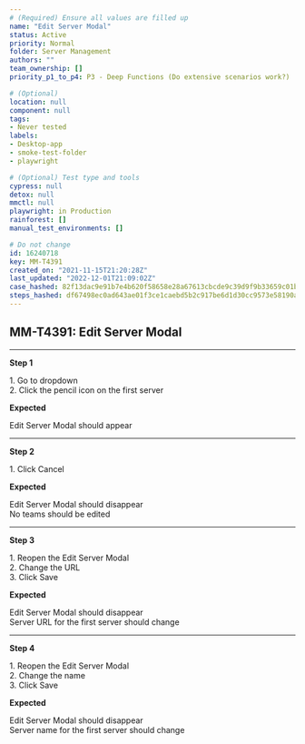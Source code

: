 ```yaml
---
# (Required) Ensure all values are filled up
name: "Edit Server Modal"
status: Active
priority: Normal
folder: Server Management
authors: ""
team_ownership: []
priority_p1_to_p4: P3 - Deep Functions (Do extensive scenarios work?)

# (Optional)
location: null
component: null
tags: 
- Never tested
labels: 
- Desktop-app
- smoke-test-folder
- playwright

# (Optional) Test type and tools
cypress: null
detox: null
mmctl: null
playwright: in Production
rainforest: []
manual_test_environments: []

# Do not change
id: 16240718
key: MM-T4391
created_on: "2021-11-15T21:20:28Z"
last_updated: "2022-12-01T21:09:02Z"
case_hashed: 82f13dac9e91b7e4b620f58658e28a67613cbcde9c39d9f9b33659c01bd1ac1b5bf638647c36815eba701891e37acff9
steps_hashed: df67498ec0ad643ae01f3ce1caebd5b2c917be6d1d30cc9573e58190a07570873f639f642e93f9f575084c6f14cda8c8
---
```


<!-- (Auto-generated) Based on frontmatter's "key" and "name" -->

## MM-T4391: Edit Server Modal

---

**Step 1**

1\. Go to dropdown\
2\. Click the pencil icon on the first server

**Expected**

Edit Server Modal should appear

---

**Step 2**

1\. Click Cancel

**Expected**

Edit Server Modal should disappear\
No teams should be edited

---

**Step 3**

1\. Reopen the Edit Server Modal\
2\. Change the URL\
3\. Click Save

**Expected**

Edit Server Modal should disappear\
Server URL for the first server should change

---

**Step 4**

1\. Reopen the Edit Server Modal\
2\. Change the name\
3\. Click Save

**Expected**

Edit Server Modal should disappear\
Server name for the first server should change
